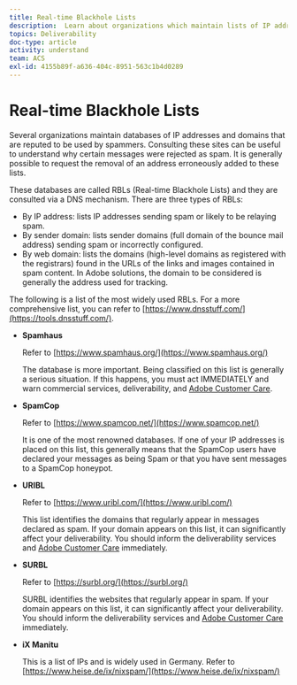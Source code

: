 ```yaml
---
title: Real-time Blackhole Lists
description:  Learn about organizations which maintain lists of IP addresses and domains likely to be used by spammers.
topics: Deliverability 
doc-type: article
activity: understand
team: ACS
exl-id: 4155b89f-a636-404c-8951-563c1b4d0289
---
```

# Real-time Blackhole Lists

Several organizations maintain databases of IP addresses and domains that are reputed to be used by spammers. Consulting these sites can be useful to understand why certain messages were rejected as spam. It is generally possible to request the removal of an address erroneously added to these lists.

These databases are called RBLs (Real-time Blackhole Lists) and they are consulted via a DNS mechanism. There are three types of RBLs:

* By IP address: lists IP addresses sending spam or likely to be relaying spam.
* By sender domain: lists sender domains (full domain of the bounce mail address) sending spam or incorrectly configured.
* By web domain: lists the domains (high-level domains as registered with the registrars) found in the URLs of the links and images contained in spam content. In Adobe solutions, the domain to be considered is generally the address used for tracking.

The following is a list of the most widely used RBLs. For a more comprehensive list, you can refer to [https://www.dnsstuff.com/](https://tools.dnsstuff.com/).

* **Spamhaus**

  Refer to [https://www.spamhaus.org/](https://www.spamhaus.org/)

  The database is more important. Being classified on this list is generally a serious situation. If this happens, you must act IMMEDIATELY and warn commercial services, deliverability, and [Adobe Customer Care](https://helpx.adobe.com/enterprise/admin-guide.html/enterprise/using/support-for-experience-cloud.ug.html).

* **SpamCop**

  Refer to [https://www.spamcop.net/](https://www.spamcop.net/)

  It is one of the most renowned databases. If one of your IP addresses is placed on this list, this generally means that the SpamCop users have declared your messages as being Spam or that you have sent messages to a SpamCop honeypot.
    
* **URIBL**

  Refer to [https://www.uribl.com/](https://www.uribl.com/)

  This list identifies the domains that regularly appear in messages declared as spam. If your domain appears on this list, it can significantly affect your deliverability. You should inform the deliverability services and [Adobe Customer Care](https://helpx.adobe.com/enterprise/admin-guide.html/enterprise/using/support-for-experience-cloud.ug.html) immediately.

* **SURBL**

  Refer to [https://surbl.org/](https://surbl.org/)

  SURBL identifies the websites that regularly appear in spam. If your domain appears on this list, it can significantly affect your deliverability. You should inform the deliverability services and [Adobe Customer Care](https://helpx.adobe.com/enterprise/admin-guide.html/enterprise/using/support-for-experience-cloud.ug.html) immediately.

* **iX Manitu**

  This is a list of IPs and is widely used in Germany. Refer to [https://www.heise.de/ix/nixspam/](https://www.heise.de/ix/nixspam/)

<!--* SORBS

  [https://www.nl.sorbs.net](https://www.nl.sorbs.net) compiles a list of IP addresses that are reputed to be dynamic IP address (i.e. attributed temporarily to ISP subscribers) or "open relay" addresses. Certain domains check whether the IP address of a sender is not listed on this site before accepting email. Checking the IP addresses on this site can prove useful.-->
